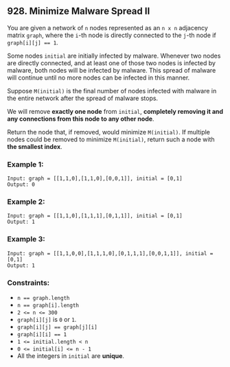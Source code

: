 ## 928. Minimize Malware Spread II

You are given a network of ```n``` nodes represented as an ```n x n``` adjacency matrix ```graph```, where the ```i```-th node is directly connected to the ```j```-th node if ```graph[i][j] == 1```.

Some nodes ```initial``` are initially infected by malware. Whenever two nodes are directly connected, and at least one of those two nodes is infected by malware, both nodes will be infected by malware. This spread of malware will continue until no more nodes can be infected in this manner.

Suppose ```M(initial)``` is the final number of nodes infected with malware in the entire network after the spread of malware stops.

We will remove **exactly one node** from ```initial```, **completely removing it and any connections from this node to any other node**.

Return the node that, if removed, would minimize ```M(initial)```. If multiple nodes could be removed to minimize ```M(initial)```, return such a node with **the smallest index**.

### Example 1:
```
Input: graph = [[1,1,0],[1,1,0],[0,0,1]], initial = [0,1]
Output: 0
```
### Example 2:
```
Input: graph = [[1,1,0],[1,1,1],[0,1,1]], initial = [0,1]
Output: 1
```
### Example 3:
```
Input: graph = [[1,1,0,0],[1,1,1,0],[0,1,1,1],[0,0,1,1]], initial = [0,1]
Output: 1
```

### Constraints:

* ```n == graph.length```
* ```n == graph[i].length```
* ```2 <= n <= 300```
* ```graph[i][j]``` is ```0``` or ```1```.
* ```graph[i][j] == graph[j][i]```
* ```graph[i][i] == 1```
* ```1 <= initial.length < n```
* ```0 <= initial[i] <= n - 1```
* All the integers in ```initial``` are **unique**.